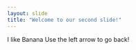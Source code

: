 ```yaml
---
layout: slide
title: "Welcome to our second slide!"
---
```

I like Banana
Use the left arrow to go back!
